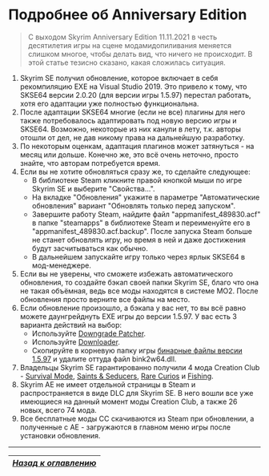 # Подробнее об Anniversary Edition

> С выходом Skyrim Anniversary Edition 11.11.2021 в честь десятилетия игры на сцене модамидопиливания меняется слишком многое, чтобы делать вид, что ничего не происходит. В этой статье тезисно сказано, какая сложилась ситуация.

1. Skyrim SE получил обновление, которое включает в себя рекомпиляцию EXE на Visual Studio 2019. Это привело к тому, что SKSE64 версии 2.0.20 (для версии игры 1.5.97) перестал работать, хотя его адаптации уже полностью функциональна.
2. После адаптации SKSE64 многие (если не все) плагины для него также потребовалось адаптировать под новую версию игры и SKSE64. Возможно, некоторые из них канули в лету, т.к. авторы отошли от дел, не дав никому права на дальнейшую разработку.
3. По некоторым оценкам, адаптация плагинов может затянуться - на месяц или дольше. Конечно же, это всё очень неточно, просто знайте, что авторам потребуется время.
4. Если вы не хотите обновляться сразу же, то сделайте следующее:
    + В библиотеке Steam кликните правой кнопкой мыши по игре Skyrim SE и выберите "Свойства...".
    + На вкладке "Обновления" укажите в параметре "Автоматические обновления" вариант "Обновлять только перед запуском".
    + Завершите работу Steam, найдите файл "appmanifest_489830.acf" в папке "steamapps" в библиотеке Steam и переименуйте его в "appmanifest_489830.acf.backup". После запуска Steam больше не станет обновлять игру, но время в ней и даже достижения будут засчитываться как обычно.
    + В дальнейшем запускайте игру только через ярлык SKSE64 в мод-менеджере.
5. Если вы не уверены, что сможете избежать автоматического обновления, то создайте бэкап своей папки Skyrim SE, благо что она не такая объёмная, ведь все моды находятся в системе MO2. После обновления просто верните все файлы на место.
6. Если обновление произошло, а бэкапа у вас нет, то вы всё равно можете даунгрейднуть EXE игры до версии 1.5.97. У вас есть 3 варианта действий на выбор:
    + Используйте [Downgrade Patcher](https://www.nexusmods.com/skyrimspecialedition/mods/57618).
    + Используйте [Downloader](https://www.nexusmods.com/skyrimspecialedition/mods/61756).
    + Скопируйте в корневую папку игры [бинарные файлы версии 1.5.97](http://link.meridiano-web.com/sse:1597-bin) и удалите оттуда файл bink2w64.dll.
7. Владельцы Skyrim SE гарантированно получили 4 мода Creation Club - [Survival Mode](https://en.uesp.net/wiki/Skyrim:Survival_Mode), [Saints & Seducers](https://en.uesp.net/wiki/Skyrim:Saints_%26_Seducers), [Rare Curios](https://en.uesp.net/wiki/Skyrim:Rare_Curios) и [Fishing](https://en.uesp.net/wiki/Skyrim:Fishing).
8. Skyrim AE не имеет отдельной страницы в Steam и распространяется в виде DLC для Skyrim SE. В него вошли все уже имеющиеся на данный момент моды Creation Club, а также 26 новых, всего 74 мода.
9. Все бесплатные моды CC скачиваются из Steam при обновлении, а полученные с AE - загружаются в главном меню игры после установки обновления.

------

|[*Назад к оглавлению*](../01_Оглавление.md)|
|:---:|
